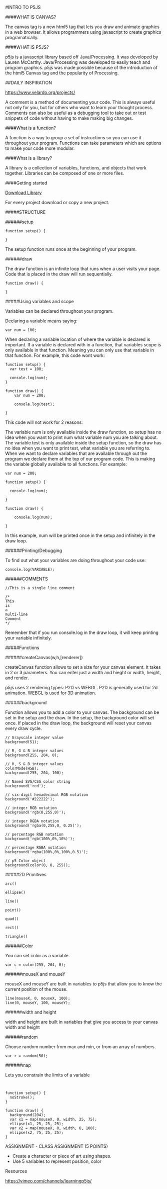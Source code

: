#INTRO TO P5JS

####WHAT IS CANVAS?

The canvas tag is a new html5 tag that lets you draw and animate graphics in a web browser. It allows programmers using javascript to create graphics programatically.

####WHAT IS P5JS?

p5js is a javascript library based off Java/Processing. It was developed by Lauren McCarthy. Java/Processing was developed to easily teach and program graphics. p5js was made possible because of the introduction of the html5 Canvas tag and the popularity of Processing.

##DAILY INSPIRATION

https://www.velardo.org/projects/

A comment is a method of documenting your code. This is always useful not only for you, but for others who want to learn your thought process. Comments can also be useful as a debugging tool to take out or test snippets of code without having to make making big changes.

####What is a function?

A function is a way to group a set of instructions so you can use it throughout your program. Functions can take parameters which are options to make your code more modular.

####What is a library?

A library is a collection of variables, functions, and objects that work together. Libraries can be composed of one or more files.

####Getting started

[Download Library](https://github.com/processing/p5.js/releases/download/0.5.6/p5.zip)

For every project download or copy a new project.

#####STRUCTURE

######setup

```
function setup() {
  
}
```
The setup function runs once at the beginning of your program.



######draw

The draw function is an infinite loop that runs when a user visits your page. Code that is placed in the draw will run sequentially.

```
function draw() {
  
}
```


#####Using variables and scope

Variables can be declared throughout your program.

Declaring a variable means saying:

```var num = 100; ```

When declaring a variable location of where the variable is declared is important. If a variable is declared with in a function, that variables scope is only available in that function. Meaning you can only use that variable in that function. For example, this code wont work:

```
function setup() {
  var test = 100;

  console.log(num);
}

function draw() {
    var num = 200;

    console.log(test);

}
```
This code will not work for 2 reasons:

The variable num is only available inside the draw function, so setup has no idea when you want to print num what variable num you are talking about.
The variable test is only available inside the setup function, so the draw has no idea when you want to print test, what variable you are referring to.
When we want to declare variables that are available through out the program we declare them at the top of our program code. This is making the variable globally available to all functions. For example:

```
var num = 200;

function setup() {

  console.log(num);
  
}

function draw() {

    console.log(num);

}
```

In this example, num will be printed once in the setup and infinitely in the draw loop.

######Printing/Debugging

To find out what your variables are doing throughout your code use:

```console.log(VARIABLE);```

######COMMENTS

```
//This is a single line comment

/*
This 
is
a
multi-line
Comment
*/
```

Remember that if you run console.log in the draw loop, it will keep printing your variable infinitely.

#####Functions

######createCanvas(w,h,[renderer])

createCanvas function allows to set a size for your canvas element. It takes in 2 or 3 parameters. You can enter just a width and hieght or width, height, and render.

p5js uses 2 rendering types: P2D vs WEBGL. P2D is generally used for 2d animation. WEBGL is used for 3D animation.



######background

Function allows you to add a color to your canvas. The background can be set in the setup and the draw. In the setup, the background color will set once. If placed in the draw loop, the background will reset your canvas every draw cycle.

```
// Grayscale integer value
background(51);

// R, G & B integer values
background(255, 204, 0);

// H, S & B integer values
colorMode(HSB);
background(255, 204, 100);

// Named SVG/CSS color string
background('red');

// six-digit hexadecimal RGB notation
background('#222222');

// integer RGB notation
background('rgb(0,255,0)');

// integer RGBA notation
background('rgba(0,255,0, 0.25)');

// percentage RGB notation
background('rgb(100%,0%,10%)');

// percentage RGBA notation
background('rgba(100%,0%,100%,0.5)');

// p5 Color object
background(color(0, 0, 255));
```

#####2D Primitives

```
arc()

ellipse()

line()

point()

quad()

rect()

triangle()
```


######Color

You can set color as a variable.

```var c = color(255, 204, 0);```


######mouseX and mouseY

mouseX and mouseY are built in variables to p5js that allow you to know the current position of the mouse.

```
line(mouseX, 0, mouseX, 100);
line(0, mouseY, 100, mouseY);
```

######width and height

width and height are built in variables that give you access to your canvas width and height

######random

Choose random number from max and min, or from an array of numbers.

```var r = random(50);```


######map

Lets you constrain the limits of a variable

```map(value,start1,stop1,start2,stop2)


function setup() {
  noStroke();
}

function draw() {
  background(204);
  var x1 = map(mouseX, 0, width, 25, 75);
  ellipse(x1, 25, 25, 25);
  var x2 = map(mouseX, 0, width, 0, 100);
  ellipse(x2, 75, 25, 25);
}
```

ASSIGNMENT - CLASS ASSIGNMENT (5 POINTS)

* Create a character or piece of art using shapes. 
* Use 5 variables to represent position, color


Resources

https://vimeo.com/channels/learningp5js/